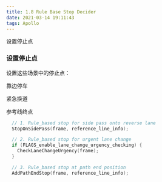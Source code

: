 ```yaml
---
title: 1.8 Rule Base Stop Decider
date: 2021-03-14 19:11:43
tags: Apollo
---
```


设置停止点

<!-- more -->

### 设置停止点

设置这些场景中的停止点：

靠边停车

紧急换道

参考线终点

```c++
  // 1. Rule_based stop for side pass onto reverse lane
  StopOnSidePass(frame, reference_line_info);

  // 2. Rule_based stop for urgent lane change
  if (FLAGS_enable_lane_change_urgency_checking) {
    CheckLaneChangeUrgency(frame);
  }

  // 3. Rule_based stop at path end position
  AddPathEndStop(frame, reference_line_info);

```

